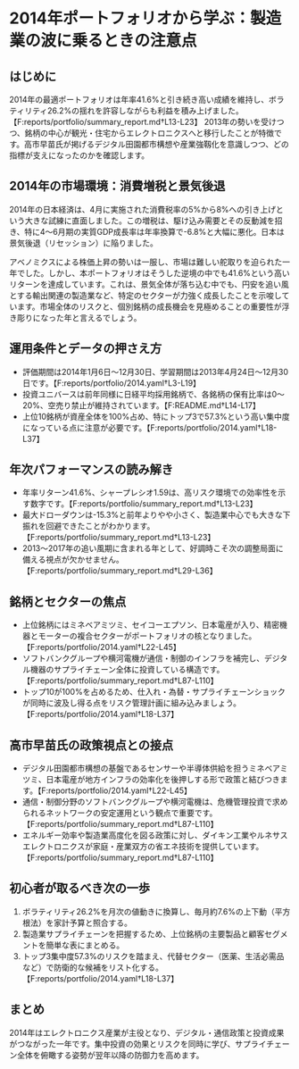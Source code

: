 # 2014年ポートフォリオから学ぶ：製造業の波に乗るときの注意点

## はじめに
2014年の最適ポートフォリオは年率41.6%と引き続き高い成績を維持し、ボラティリティ26.2%の揺れを許容しながらも利益を積み上げました。【F:reports/portfolio/summary_report.md†L13-L23】 2013年の勢いを受けつつ、銘柄の中心が観光・住宅からエレクトロニクスへと移行したことが特徴です。高市早苗氏が掲げるデジタル田園都市構想や産業強靱化を意識しつつ、どの指標が支えになったのかを確認します。

## 2014年の市場環境：消費増税と景気後退
2014年の日本経済は、4月に実施された消費税率の5%から8%への引き上げという大きな試練に直面しました。この増税は、駆け込み需要とその反動減を招き、特に4〜6月期の実質GDP成長率は年率換算で-6.8%と大幅に悪化。日本は景気後退（リセッション）に陥りました。

アベノミクスによる株価上昇の勢いは一服し、市場は難しい舵取りを迫られた一年でした。しかし、本ポートフォリオはそうした逆境の中でも41.6%という高いリターンを達成しています。これは、景気全体が落ち込む中でも、円安を追い風とする輸出関連の製造業など、特定のセクターが力強く成長したことを示唆しています。市場全体のリスクと、個別銘柄の成長機会を見極めることの重要性が浮き彫りになった年と言えるでしょう。

## 運用条件とデータの押さえ方
- 評価期間は2014年1月6日〜12月30日、学習期間は2013年4月24日〜12月30日です。【F:reports/portfolio/2014.yaml†L3-L19】
- 投資ユニバースは前年同様に日経平均採用銘柄で、各銘柄の保有比率は0〜20%、空売り禁止が維持されています。【F:README.md†L14-L17】
- 上位10銘柄が資産全体を100%占め、特にトップ3で57.3%という高い集中度になっている点に注意が必要です。【F:reports/portfolio/2014.yaml†L18-L37】

## 年次パフォーマンスの読み解き
- 年率リターン41.6%、シャープレシオ1.59は、高リスク環境での効率性を示す数字です。【F:reports/portfolio/summary_report.md†L13-L23】
- 最大ドローダウンは-15.3%と前年よりやや小さく、製造業中心でも大きな下振れを回避できたことがわかります。【F:reports/portfolio/summary_report.md†L13-L23】
- 2013〜2017年の追い風期に含まれる年として、好調時こそ次の調整局面に備える視点が欠かせません。【F:reports/portfolio/summary_report.md†L29-L36】

## 銘柄とセクターの焦点
- 上位銘柄にはミネベアミツミ、セイコーエプソン、日本電産が入り、精密機器とモーターの複合セクターがポートフォリオの核となりました。【F:reports/portfolio/2014.yaml†L22-L45】
- ソフトバンクグループや横河電機が通信・制御のインフラを補完し、デジタル機器のサプライチェーン全体に投資している構造です。【F:reports/portfolio/summary_report.md†L87-L110】
- トップ10が100%を占めるため、仕入れ・為替・サプライチェーンショックが同時に波及し得る点をリスク管理計画に組み込みましょう。【F:reports/portfolio/2014.yaml†L18-L37】

## 高市早苗氏の政策視点との接点
- デジタル田園都市構想の基盤であるセンサーや半導体供給を担うミネベアミツミ、日本電産が地方インフラの効率化を後押しする形で政策と結びつきます。【F:reports/portfolio/2014.yaml†L22-L45】
- 通信・制御分野のソフトバンクグループや横河電機は、危機管理投資で求められるネットワークの安定運用という観点で重要です。【F:reports/portfolio/summary_report.md†L87-L110】
- エネルギー効率や製造業高度化を図る政策に対し、ダイキン工業やルネサスエレクトロニクスが家庭・産業双方の省エネ技術を提供しています。【F:reports/portfolio/summary_report.md†L87-L110】

## 初心者が取るべき次の一歩
1. ボラティリティ26.2%を月次の値動きに換算し、毎月約7.6%の上下動（平方根法）を家計予算と照合する。
2. 製造業サプライチェーンを把握するため、上位銘柄の主要製品と顧客セグメントを簡単な表にまとめる。
3. トップ3集中度57.3%のリスクを踏まえ、代替セクター（医薬、生活必需品など）で防衛的な候補をリスト化する。【F:reports/portfolio/2014.yaml†L18-L37】

## まとめ
2014年はエレクトロニクス産業が主役となり、デジタル・通信政策と投資成果がつながった一年です。集中投資の効果とリスクを同時に学び、サプライチェーン全体を俯瞰する姿勢が翌年以降の防御力を高めます。
